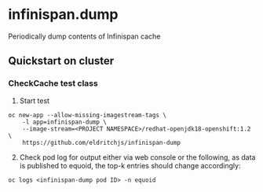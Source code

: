 # infinispan.dump 

Periodically dump contents of Infinispan cache

## Quickstart on cluster

### CheckCache test class

1. Start test
```
oc new-app --allow-missing-imagestream-tags \
	-l app=infinispan-dump \
	--image-stream=<PROJECT NAMESPACE>/redhat-openjdk18-openshift:1.2 \
	https://github.com/eldritchjs/infinispan-dump
```
2. Check pod log for output either via web console or the following, as data is published to equoid, the top-k entries should change accordingly:
```
oc logs <infinispan-dump pod ID> -n equoid
```

